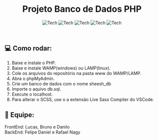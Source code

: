 <h1 align="center">Projeto Banco de Dados PHP</h1>

<p align="center">
  <img alt="Tech" src="https://img.shields.io/badge/HTML5-E34F26?style=for-the-badge&logo=html5&logoColor=white" />
  <img alt="Tech" src="https://img.shields.io/badge/CSS-149fda?style=for-the-badge" />
  <img alt="Tech" src="https://img.shields.io/badge/JavaScript-323330?style=for-the-badge&logo=javascript&logoColor=F7DF1E" />
 <img alt="Tech" src="https://img.shields.io/badge/PHP-777BB4?style=for-the-badge&logo=php&logoColor=white" />
  <img alt="Tech" src="https://img.shields.io/badge/Sass-CC6699?style=for-the-badge&logo=sass&logoColor=white" />
</p>

<br />

## :computer: Como rodar:

1. Baixe e instale o PHP.
2. Baixe e instale WAMP(windows) ou LAMP(linux).
3. Cole os arquivos do repositório na pasta www do WAMP/LAMP.
4. Abra o phpMyAdmin.
5. Crie um banco de dados com o nome sheesh_db
6. Importe o aquivo db.sql.
7. Execute o localhost.
8. Para alterar o SCSS, use o a extensão Live Sass Compiler do VSCode.

## :two_men_holding_hands: Equipe:

FrontEnd: Lucas, Bruno e Danilo<br />
BackEnd: Felipe Daniel e Rafael Nagy

